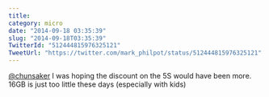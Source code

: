 ```yaml
---
title: 
category: micro
date: "2014-09-18 03:35:39"
slug: "2014-09-18T03:35:39"
TwitterId: "512444815976325121"
TweetUrl: "https://twitter.com/mark_philpot/status/512444815976325121"
---
```


[@chunsaker](https://twitter.com/chunsaker) I was hoping the discount on the 5S
would have been more. 16GB is just too little these days (especially with kids)
